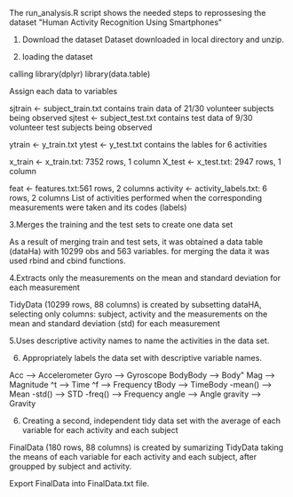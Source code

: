 The run_analysis.R script shows the needed steps to reprossesing the dataset "Human Activity Recognition Using 
Smartphones"

1. Download the dataset
Dataset downloaded in local directory and unzip.

2. loading the dataset

calling
library(dplyr)
library(data.table)

Assign each data to variables

sjtrain <- subject_train.txt
contains train data of 21/30 volunteer subjects being observed
sjtest  <- subject_test.txt
contains test data of 9/30 volunteer test subjects being observed

ytrain <- y_train.txt
ytest  <- y_test.txt
contains the lables for 6 activities 

x_train <- x_train.txt: 7352 rows, 1 column
X_test  <- x_test.txt: 2947 rows, 1 column

feat <- features.txt:561 rows, 2 columns
activity <- activity_labels.txt: 6 rows, 2 columns
List of activities performed when the corresponding measurements 
were taken and its codes (labels)


3.Merges the training and the test sets to create one data set

As a result of merging train and test sets, it was obtained a data table (dataHa) with 10299 obs and 563 variables. for merging the data it was used rbind and cbind functions.


4.Extracts only the measurements on the mean and standard deviation for each measurement


TidyData (10299 rows, 88 columns) is created by subsetting dataHA, selecting only columns: subject, activity  and the measurements on the mean and standard deviation (std) for each measurement

5.Uses descriptive activity names to name the activities in the data set.

6. Appropriately labels the data set with descriptive variable names. 

Acc --> Accelerometer
Gyro --> Gyroscope
BodyBody --> Body"
Mag  --> Magnitude
^t --> Time
^f  --> Frequency
tBody --> TimeBody
-mean() --> Mean
-std() --> STD
-freq() --> Frequency
angle --> Angle
gravity --> Gravity


6. Creating a second, independent tidy data set with the average of each variable for each activity and each subject

FinalData (180 rows, 88 columns) is created by sumarizing TidyData taking the means of each variable for each activity and each subject, after groupped by subject and activity.

Export FinalData into FinalData.txt file.
